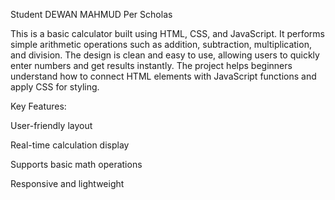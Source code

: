 Student DEWAN MAHMUD Per Scholas

This is a basic calculator built using HTML, CSS, and JavaScript. It performs simple arithmetic operations such as addition, subtraction, multiplication, and division.
The design is clean and easy to use, allowing users to quickly enter numbers and get results instantly.
The project helps beginners understand how to connect HTML elements with JavaScript functions and apply CSS for styling.

Key Features:

User-friendly layout

Real-time calculation display

Supports basic math operations

Responsive and lightweight